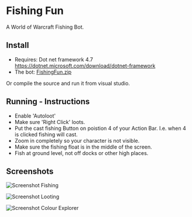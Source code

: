 
# Fishing Fun

A World of Warcraft Fishing Bot.

## Install

* Requires: Dot net framework 4.7
https://dotnet.microsoft.com/download/dotnet-framework
* The bot: [FishingFun.zip](https://github.com/julianperrott/FishingFun/raw/master/FishingFun.zip "Zip File")

Or compile the source and run it from visual studio.

## Running - Instructions

* Enable 'Autoloot'
* Make sure 'Right Click' loots.
* Put the cast fishing Button on poistion 4 of your Action Bar. I.e. when 4 is clicked fishing will cast.
* Zoom in completely so your character is not visible.
* Make sure the fishing float is in the middle of the screen.
* Fish at ground level, not off docks or other high places.

## Screenshots

![Screenshot Fishing](https://raw.githubusercontent.com/julianperrott/FishingFun/master/post/img/Screenshot1.png "Fishing Fun - Fishing")

![Screenshot Looting](https://raw.githubusercontent.com/julianperrott/FishingFun/master/post/img/Screenshot2.png "Fishing Fun - Looting")

![Screenshot Colour Explorer](https://raw.githubusercontent.com/julianperrott/FishingFun/master/post/img/Screenshot3.png "Fishing Fun - Colour Explorer")

